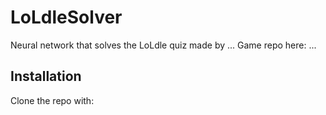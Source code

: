 # LoLdleSolver
Neural network that solves the LoLdle quiz made by ... Game repo here: ...

## Installation
Clone the repo with:
